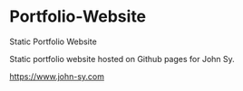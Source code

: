 # Portfolio-Website
Static Portfolio Website

Static portfolio website hosted on Github pages for John Sy.

https://www.john-sy.com
